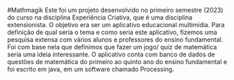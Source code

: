 #Mathmagik
Este foi um projeto desenvolvido no primeiro semestre (2023) do curso na disciplina Experiência Criativa, que é uma disciplina extensionista. O objetivo era ser um aplicativo educacional multimídia. Para definição de qual seria o tema e como seria este aplicativo, fizemos uma pesquisa extensa com vários alunos e professores do ensino fundamental. Foi com base nela que definimos que fazer um jogo/ quiz de matemática seria uma ideia interessante. O aplicativo conta com banco de dados de questões de matemática do primeiro ao quinto ano do ensino fundamental e foi escrito em java, em um software chamado Processing. 
